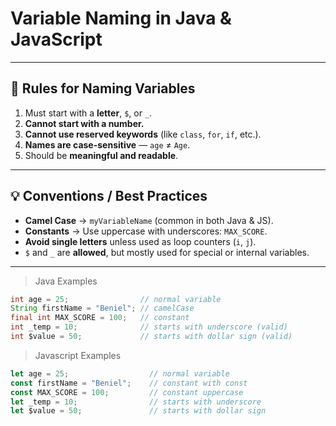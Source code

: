 # Variable Naming in Java & JavaScript

---

## 📘 Rules for Naming Variables

1. Must start with a **letter**, `$`, or `_`.  
2. **Cannot start with a number.**  
3. **Cannot use reserved keywords** (like `class`, `for`, `if`, etc.).  
4. **Names are case-sensitive** — `age` ≠ `Age`.  
5. Should be **meaningful and readable**.

---

## 💡 Conventions / Best Practices

- **Camel Case** → `myVariableName` (common in both Java & JS).  
- **Constants** → Use uppercase with underscores: `MAX_SCORE`.  
- **Avoid single letters** unless used as loop counters (`i`, `j`).  
- `$` and `_` are **allowed**, but mostly used for special or internal variables.

---

>Java Examples

```java
int age = 25;                // normal variable
String firstName = "Beniel"; // camelCase
final int MAX_SCORE = 100;   // constant
int _temp = 10;              // starts with underscore (valid)
int $value = 50;             // starts with dollar sign (valid)
```

>Javascript Examples 

```Javascript
let age = 25;                  // normal variable
const firstName = "Beniel";    // constant with const
const MAX_SCORE = 100;         // constant uppercase
let _temp = 10;                // starts with underscore
let $value = 50;               // starts with dollar sign
```